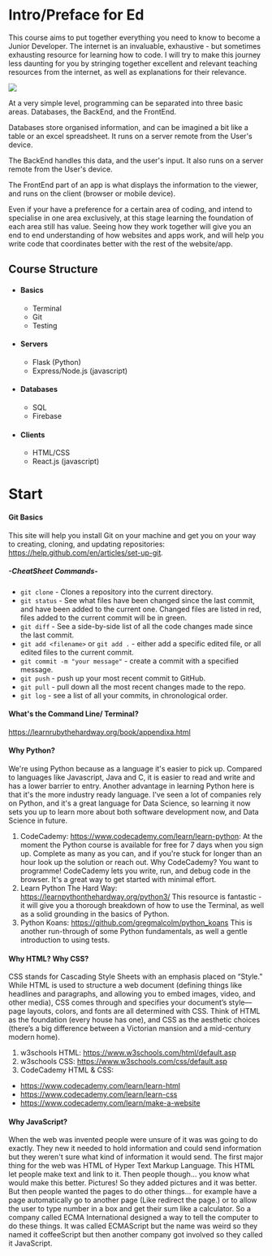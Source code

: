 # Intro/Preface for Ed
This course aims to put together everything you need to know to become a Junior Developer. The internet is an invaluable, exhaustive - but sometimes exhausting resource for learning how to code. I will try to make this journey less daunting for you by stringing together excellent and relevant teaching resources from the internet, as well as explanations for their relevance.

![](domain.jpg)

At a very simple level, programming can be separated into three basic areas.
Databases, the BackEnd, and the FrontEnd.

Databases store organised information, and can be imagined a bit like a table or
an excel spreadsheet. It runs on a server remote from the User's device.

The BackEnd handles this data, and the user's input. It also runs on a server remote
from the User's device.

The FrontEnd part of an app is what displays the information to the viewer, and
runs on the client (browser or mobile device).

Even if your have a preference for a certain area of coding, and intend to specialise
in one area exclusively, at this stage learning the foundation of each area still has
value. Seeing how they work together will give you an end to end understanding of
how websites and apps work, and will help you write code that coordinates better
with the rest of the website/app.

## Course Structure
* #### Basics
    * Terminal
    * Git
    * Testing
* #### Servers
    * Flask (Python)
    * Express/Node.js (javascript)
* #### Databases
    * SQL
    * Firebase
* #### Clients
    * HTML/CSS
    * React.js (javascript)

# Start
#### Git Basics
This site will help you install Git on your machine and get you on your way to creating, cloning, and updating repositories: https://help.github.com/en/articles/set-up-git.
##### -CheatSheet Commands-
* `git clone` - Clones a repository into the current directory.
* `git status` - See what files have been changed since the last commit, and have been added to the current one. Changed files are listed in red, files added to the current commit will be in green.
* `git diff` - See a side-by-side list of all the code changes made since the last commit.
* `git add <filename>` or `git add .` - either add a specific edited file, or all edited files to the current commit.
* `git commit -m "your message"` - create a commit with a specified message.
* `git push` - push up your most recent commit to GitHub.
* `git pull` - pull down all the most recent changes made to the repo.
* `git log` - see a list of all your commits, in chronological order.


#### What's the Command Line/ Terminal?
https://learnrubythehardway.org/book/appendixa.html

#### Why Python?
We're using Python because as a language it's easier to pick up. Compared to languages like Javascript, Java and C, it is easier to read and write and has a lower barrier to entry. Another advantage in learning Python here is that it's the more industry ready language. I've seen a lot of  companies rely on Python, and it's a great language for Data Science, so learning it now sets you up to learn more about both software development now, and Data Science in future.
1. CodeCademy: https://www.codecademy.com/learn/learn-python: At the moment the Python course is available for free for 7 days when you sign up. Complete as many as you can, and if you're stuck for longer than an hour look up the solution or reach out. Why CodeCademy? You want to programme! CodeCademy lets you write, run, and debug code in the browser. It's a great way to get started with minimal effort.
1. Learn Python The Hard Way: https://learnpythonthehardway.org/python3/ This resource is fantastic - it will give you a thorough breakdown of how to use the Terminal, as well as a solid grounding in the basics of Python.
1. Python Koans: https://github.com/gregmalcolm/python_koans This is another run-through of some Python fundamentals, as well a gentle introduction to using tests.

#### Why HTML? Why CSS?
CSS stands for Cascading Style Sheets with an emphasis placed on “Style.” While HTML is used to structure a web document (defining things like headlines and paragraphs, and allowing you to embed images, video, and other media), CSS comes through and specifies your document’s style—page layouts, colors, and fonts are all determined with CSS. Think of HTML as the foundation (every house has one), and CSS as the aesthetic choices (there’s a big difference between a Victorian mansion and a mid-century modern home).
1. w3schools HTML: https://www.w3schools.com/html/default.asp
2. w3schools CSS: https://www.w3schools.com/css/default.asp
3. CodeCademy HTML & CSS:
 - https://www.codecademy.com/learn/learn-html
 - https://www.codecademy.com/learn/learn-css
 - https://www.codecademy.com/learn/make-a-website

#### Why JavaScript?
When the web was invented people were unsure of it was was going to do exactly. They new it needed to hold information and could send information but they weren't sure what kind of information it would send. The first major thing for the web was HTML of Hyper Text Markup Language. This HTML let people make text and link to it. Then people though... you know what would make this better. Pictures! So they added pictures and it was better. But then people wanted the pages to do other things... for example have a page automatically go to another page (Like redirect the page.) or to allow the user to type number in a box and get their sum like a calculator. So a company called ECMA International designed a way to tell the computer to do these things. It was called ECMAScript but the name was weird so they named it coffeeScript but then another company got involved so they called it JavaScript.
